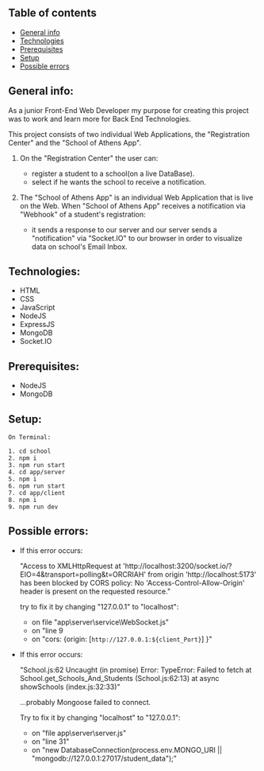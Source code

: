 ## Table of contents

- [General info](#general-info)
- [Technologies](#technologies)
- [Prerequisites](#prerequisites)
- [Setup](#setup)
- [Possible errors](#possible-errors)

## General info:

As a junior Front-End Web Developer my purpose for creating this project was to work and learn more for Back End Technologies.

This project consists of two individual Web Applications, the "Registration Center" and the "School of Athens App".

1. On the "Registration Center" the user can:

   - register a student to a school(on a live DataBase).
   - select if he wants the school to receive a notification.

2. The "School of Athens App" is an individual Web Application that is live on the Web.
   When "School of Athens App" receives a notification via "Webhook" of a student's registration:

   - it sends a response to our server and our server sends a "notification" via "Socket.IO" to our browser in order to visualize data on school's Email Inbox.

## Technologies:

- HTML
- CSS
- JavaScript
- NodeJS
- ExpressJS
- MongoDB
- Socket.IO

## Prerequisites:

- NodeJS
- MongoDB

## Setup:

```
On Terminal:

1. cd school
2. npm i
3. npm run start
4. cd app/server
5. npm i
6. npm run start
7. cd app/client
8. npm i
9. npm run dev

```

## Possible errors:

- If this error occurs:

  "Access to XMLHttpRequest at 'http://localhost:3200/socket.io/?EIO=4&transport=polling&t=ORCRIAH' from origin 'http://localhost:5173' has been blocked by CORS policy: No 'Access-Control-Allow-Origin' header is present on the requested resource."

  try to fix it by changing "127.0.0.1" to "localhost":

  - on file "app\server\service\WebSocket.js"
  - on "line 9
  - on "cors: {origin: [`http://127.0.0.1:${client_Port}`]
    }"

- If this error occurs:

  "School.js:62 Uncaught (in promise) Error: TypeError: Failed to fetch
  at School.get_Schools_And_Students (School.js:62:13)
  at async showSchools (index.js:32:33)"

  ...probably Mongoose failed to connect.

  Try to fix it by changing "localhost" to "127.0.0.1":

  - on "file app\server\server.js"
  - on "line 31"
  - on "new DatabaseConnection(process.env.MONGO_URI || "mongodb://127.0.0.1:27017/student_data");"
